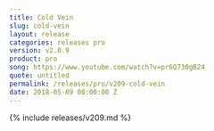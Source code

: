 ```yaml
---
title: Cold Vein
slug: cold-vein
layout: release
categories: releases pro
version: v2.0.9
product: pro
song: https://www.youtube.com/watch?v=pr6Q730gB24
quote: untitled
permalink: /releases/pro/v209-cold-vein
date: 2018-05-09 00:00:00 Z
---
```

{% include releases/v209.md %}
